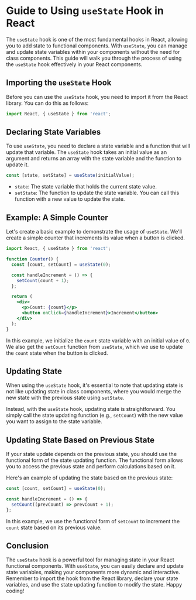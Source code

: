 # Guide to Using `useState` Hook in React

The `useState` hook is one of the most fundamental hooks in React, allowing you to add state to functional components. With `useState`, you can manage and update state variables within your components without the need for class components. This guide will walk you through the process of using the `useState` hook effectively in your React components.

## Importing the `useState` Hook

Before you can use the `useState` hook, you need to import it from the React library. You can do this as follows:

```jsx
import React, { useState } from 'react';
```

## Declaring State Variables

To use `useState`, you need to declare a state variable and a function that will update that variable. The `useState` hook takes an initial value as an argument and returns an array with the state variable and the function to update it.

```jsx
const [state, setState] = useState(initialValue);
```

- `state`: The state variable that holds the current state value.
- `setState`: The function to update the state variable. You can call this function with a new value to update the state.

## Example: A Simple Counter

Let's create a basic example to demonstrate the usage of `useState`. We'll create a simple counter that increments its value when a button is clicked.

```jsx
import React, { useState } from 'react';

function Counter() {
  const [count, setCount] = useState(0);

  const handleIncrement = () => {
    setCount(count + 1);
  };

  return (
    <div>
      <p>Count: {count}</p>
      <button onClick={handleIncrement}>Increment</button>
    </div>
  );
}
```

In this example, we initialize the `count` state variable with an initial value of `0`. We also get the `setCount` function from `useState`, which we use to update the `count` state when the button is clicked.

## Updating State

When using the `useState` hook, it's essential to note that updating state is not like updating state in class components, where you would merge the new state with the previous state using `setState`.

Instead, with the `useState` hook, updating state is straightforward. You simply call the state updating function (e.g., `setCount`) with the new value you want to assign to the state variable.

## Updating State Based on Previous State

If your state update depends on the previous state, you should use the functional form of the state updating function. The functional form allows you to access the previous state and perform calculations based on it.

Here's an example of updating the state based on the previous state:

```jsx
const [count, setCount] = useState(0);

const handleIncrement = () => {
  setCount((prevCount) => prevCount + 1);
};
```

In this example, we use the functional form of `setCount` to increment the `count` state based on its previous value.

## Conclusion

The `useState` hook is a powerful tool for managing state in your React functional components. With `useState`, you can easily declare and update state variables, making your components more dynamic and interactive. Remember to import the hook from the React library, declare your state variables, and use the state updating function to modify the state. Happy coding!

